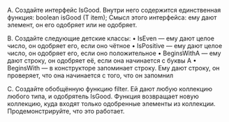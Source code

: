 A.  Создайте интерфейс IsGood<T>. Внутри него содержится единственная функция:
    boolean isGood (T item);
    Смысл этого интерфейса: ему дают элемент, он его одобряет или не одобряет.

B.  Создайте следующие детские классы:
    • IsEven — ему дают целое число, он одобряет его, если оно чётное
    • IsPositive — ему дают целое число, он одобряет его, если оно положительное
    • BeginsWithA — ему дают строку, он одобряет её, если она начинается с буквы A
    • BeginsWith — в конструкторе запоминает строку. Ему дают строку, он проверяет, что она начинается с того, 
    что он запомнил

C.  Создайте обобщённую функцию filter. Ей дают любую коллекцию любого типа, и одобрятель IsGood.
    Функция возвращает новую коллекцию, куда входят только одобренные элементы из коллекции.
    Продемонстрируйте, что это работает.
